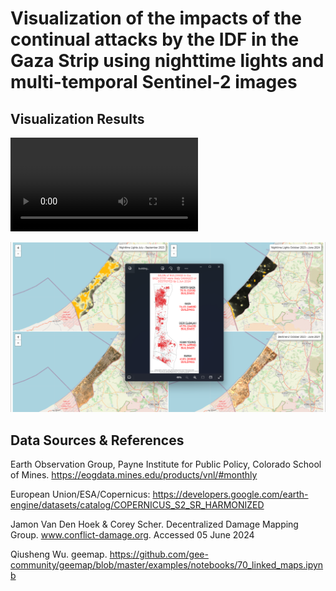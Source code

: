 # Visualization of the impacts of the continual attacks by the IDF in the Gaza Strip using nighttime lights and multi-temporal Sentinel-2 images


## Visualization Results

!["Linked Maps "](Images\Linked_Maps.mp4 "Nighttime Lights and Sentinel-2 Images before and after the Event")

!["Linked Maps with building footprint damage"](Images\Gaza_Strip_Nighttime_Lights_and_Sentinel_2_DDMG.png "Nighttime Lights and Sentinel-2 Images before and after the Event with building footprints damage from Jamon & Corey") 


## Data Sources & References
Earth Observation Group, Payne Institute for Public Policy, Colorado School of Mines. https://eogdata.mines.edu/products/vnl/#monthly

European Union/ESA/Copernicus: https://developers.google.com/earth-engine/datasets/catalog/COPERNICUS_S2_SR_HARMONIZED

Jamon Van Den Hoek & Corey Scher. Decentralized Damage Mapping Group. www.conflict-damage.org. Accessed 05 June 2024

Qiusheng Wu. geemap. https://github.com/gee-community/geemap/blob/master/examples/notebooks/70_linked_maps.ipynb